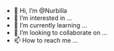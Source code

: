 - 👋 Hi, I’m @Nurbilla
- 👀 I’m interested in ...
- 🌱 I’m currently learning ...
- 💞️ I’m looking to collaborate on ...
- 📫 How to reach me ...

<!---
Nurbilla/Nurbilla is a ✨ special ✨ repository because its `README.md` (this file) appears on your GitHub profile.
You can click the Preview link to take a look at your changes.
--->
